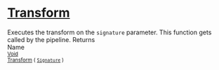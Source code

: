 # [Transform](./ITransformation-100663463.md)

Executes the transform on the `signature` parameter.  This function gets called by the pipeline.
Returns<img width=500/>Name
<br>
<sub>[Void](https://docs.microsoft.com/en-us/dotnet/api/System.Void)</sub><img width=500/><sub>[Transform](./ITransformation-100663463.md) ( [`Signature`](./../Signature.md) )</sub><br>


